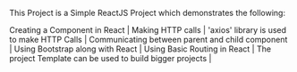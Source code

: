 This Project is a Simple ReactJS Project which demonstrates the following:

Creating a Component in React | 
Making HTTP calls | 
'axios' library is used to make HTTP Calls |
Communicating between parent and child component |
Using Bootstrap along with React | 
Using Basic Routing in React | 
The project Template can be used to build bigger projects |

